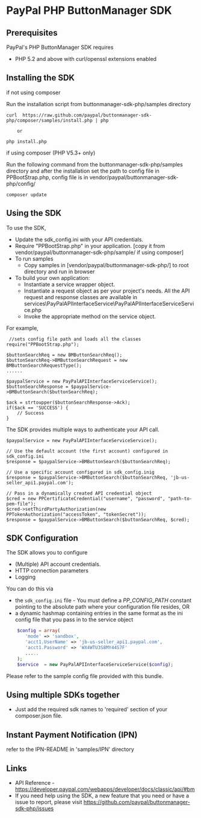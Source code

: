 PayPal PHP ButtonManager SDK
===============================

Prerequisites
-------------

PayPal's PHP ButtonManager SDK requires 

   * PHP 5.2 and above with curl/openssl extensions enabled
 
Installing the SDK
------------------

   if not using composer 
   
   Run the installation script from buttonmanager-sdk-php/samples directory
   
    curl  https://raw.github.com/paypal/buttonmanager-sdk-php/composer/samples/install.php | php
    
        or 
        
    php install.php
    
   if using composer (PHP V5.3+ only)
   
   Run the following command from the buttonmanager-sdk-php/samples directory and after the installation set the path to config file in PPBootStrap.php, config file is in vendor/paypal/buttonmanager-sdk-php/config/
   
    composer update

Using the SDK
-------------

To use the SDK, 

   * Update the sdk_config.ini with your API credentials.
   * Require "PPBootStrap.php" in your application. [copy it from vendor/paypal/buttonmanager-sdk-php/sample/ if using composer]
   * To run samples
      * Copy samples in [vendor/paypal/buttonmanager-sdk-php/] to root directory and run in browser
   * To build your own application:
      * Instantiate a service wrapper object.
      * Instantiate a request object as per your project's needs. All the API request and response 
     classes are available in services\PayPalAPIInterfaceService\PayPalAPIInterfaceServiceService.php
      * Invoke the appropriate method on the service object.


For example,

	 //sets config file path and loads all the classes
    require("PPBootStrap.php");

	$buttonSearchReq = new BMButtonSearchReq();
	$buttonSearchReq->BMButtonSearchRequest = new BMButtonSearchRequestType();
	......

	$paypalService = new PayPalAPIInterfaceServiceService();
	$buttonSearchResponse = $paypalService->BMButtonSearch($buttonSearchReq);
	
	$ack = strtoupper($buttonSearchResponse->Ack); 
	if($ack == 'SUCCESS') {
		// Success
	}


The SDK provides multiple ways to authenticate your API call.

	$paypalService = new PayPalAPIInterfaceServiceService();
	
	// Use the default account (the first account) configured in sdk_config.ini
	$response = $paypalService->BMButtonSearch($buttonSearchReq);	

	// Use a specific account configured in sdk_config.inig
	$response = $paypalService->BMButtonSearch($buttonSearchReq, 'jb-us-seller_api1.paypal.com');	
	 
	// Pass in a dynamically created API credential object
    $cred = new PPCertificateCredential("username", "password", "path-to-pem-file");
    $cred->setThirdPartyAuthorization(new PPTokenAuthorization("accessToken", "tokenSecret"));
	$response = $paypalService->BMButtonSearch($buttonSearchReq, $cred);	
  
 

SDK Configuration
-----------------

The SDK allows you to configure 

   * (Multiple) API account credentials.
   * HTTP connection parameters 
   * Logging

You can do this via

   * the `sdk_config.ini` file - You must define a _PP_CONFIG_PATH_ constant pointing to the absolute path where your configuration file resides, OR
   * a dynamic hashmap containing entries in the same format as the ini config file that you pass in to the service object
```php
    $config = array(
       'mode' => 'sandbox',
       'acct1.UserName' => 'jb-us-seller_api1.paypal.com',
       'acct1.Password' => 'WX4WTU3S8MY44S7F'
       .....
    );
    $service  = new PayPalAPIInterfaceServiceService($config); 
```

Please refer to the sample config file provided with this bundle.

Using multiple SDKs together
----------------------------

   * Just add the required sdk names to 'required' section of your composer.json file.


Instant Payment Notification (IPN)
-----------------------------------

refer to the IPN-README in 'samples/IPN' directory

Links
-----

   * API Reference - https://developer.paypal.com/webapps/developer/docs/classic/api/#bm
   * If you need help using the SDK, a new feature that you need or have a issue to report, please visit https://github.com/paypal/buttonmanager-sdk-php/issues 


